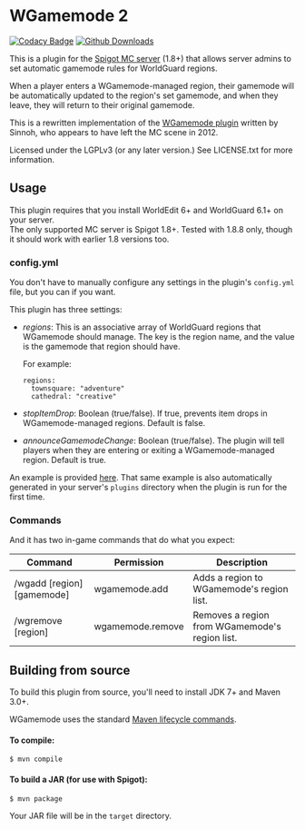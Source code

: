 # WGamemode 2

[![Codacy Badge](https://img.shields.io/codacy/0b0f3d64549a41a2a2c2373a9a24eb45.svg?style=flat-square)](https://www.codacy.com/public/soren121/wgamemode)
[![Github Downloads](https://img.shields.io/github/downloads/soren121/wgamemode/total.svg?style=flat-square)](https://github.com/soren121/wgamemode/releases)

This is a plugin for the [Spigot MC server](https://www.spigotmc.org/) (1.8+) 
that allows server admins to set automatic gamemode rules for WorldGuard regions. 

When a player enters a WGamemode-managed region, their gamemode will be automatically 
updated to the region's set gamemode, and when they leave, they will return to their 
original gamemode.

This is a rewritten implementation of the 
[WGamemode plugin](http://dev.bukkit.org/bukkit-plugins/wgamemode/) written by Sinnoh, 
who appears to have left the MC scene in 2012.

Licensed under the LGPLv3 (or any later version.) See LICENSE.txt for more information.

## Usage

This plugin requires that you install WorldEdit 6+ and WorldGuard 6.1+ on your server.  
The only supported MC server is Spigot 1.8+. Tested with 1.8.8 only, though it should 
work with earlier 1.8 versions too.

### config.yml

You don't have to manually configure any settings in the plugin's `config.yml` 
file, but you can if you want.

This plugin has three settings:

 * *regions*: This is an associative array of WorldGuard regions that WGamemode 
   should manage. The key is the region name, and the value is the gamemode that 
   region should have.
   
   For example:
   ```
   regions:
     townsquare: "adventure"
     cathedral: "creative"
   ```
 * *stopItemDrop*: Boolean (true/false). If true, prevents item drops in 
   WGamemode-managed regions. Default is false.
 * *announceGamemodeChange*: Boolean (true/false). The plugin will tell players 
   when they are entering or exiting a WGamemode-managed region. Default is true.
   
An example is provided [here](https://github.com/soren121/wgamemode/blob/master/src/main/resources/config.yml).
That same example is also automatically generated in your server's `plugins` 
directory when the plugin is run for the first time.

### Commands

And it has two in-game commands that do what you expect:

| **Command** | **Permission** | **Description** |
|-----------|------------------|------------------------------------------------|
| /wgadd [region] [gamemode] | wgamemode.add | Adds a region to WGamemode's region list. |
| /wgremove [region] | wgamemode.remove | Removes a region from WGamemode's region list. |
 
## Building from source

To build this plugin from source, you'll need to install JDK 7+ and Maven 3.0+.

WGamemode uses the standard [Maven lifecycle commands](https://maven.apache.org/guides/introduction/introduction-to-the-lifecycle.html).

#### To compile:  
 
    $ mvn compile
    
#### To build a JAR (for use with Spigot):  
 
    $ mvn package

Your JAR file will be in the `target` directory.